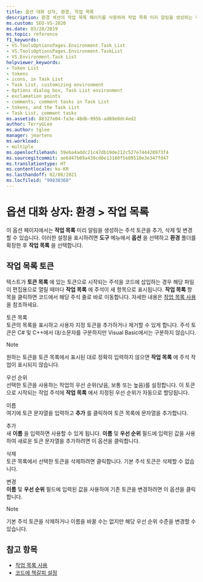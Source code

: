 ```yaml
---
title: 옵션 대화 상자, 환경, 작업 목록
description: 환경 섹션의 작업 목록 페이지를 사용하여 작업 목록 미리 알림을 생성하는 주석 토큰을 추가, 삭제, 변경하는 방법에 대해 알아봅니다.
ms.custom: SEO-VS-2020
ms.date: 03/28/2019
ms.topic: reference
f1_keywords:
- VS.ToolsOptionsPages.Environment.Task_List
- VS.ToolsOptionsPages.Environment.TaskList
- VS.Environment.Task List
helpviewer_keywords:
- Token List
- tokens
- icons, in Task List
- Task List, customizing environment
- Options dialog box, Task List environment
- exclamation points
- comments, comment tasks in Task List
- tokens, and the Task List
- Task List, comment tasks
ms.assetid: 88327e04-fa3e-48db-995b-ad89e0dc4ed2
author: TerryGLee
ms.author: tglee
manager: jmartens
ms.workload:
- multiple
ms.openlocfilehash: 59eba4addc21c47db19de212c527e744428973f4
ms.sourcegitcommit: ae6d47b09a439cd0e13180f5e89510e3e347fd47
ms.translationtype: HT
ms.contentlocale: ko-KR
ms.lasthandoff: 02/08/2021
ms.locfileid: "99838368"
---
```

# <a name="options-dialog-box-environment--task-list"></a>옵션 대화 상자: 환경 \> 작업 목록

이 옵션 페이지에서는 **작업 목록** 미리 알림을 생성하는 주석 토큰을 추가, 삭제 및 변경할 수 있습니다. 이러한 설정을 표시하려면 **도구** 메뉴에서 **옵션** 을 선택하고 **환경** 폴더를 확장한 후 **작업 목록** 을 선택합니다.

## <a name="task-list-tokens"></a>작업 목록 토큰

텍스트가 **토큰 목록** 에 있는 토큰으로 시작되는 주석을 코드에 삽입하는 경우 해당 파일이 편집용으로 열릴 때마다 **작업 목록** 에 주석이 새 항목으로 표시됩니다. **작업 목록** 항목을 클릭하면 코드에서 해당 주석 줄로 바로 이동합니다. 자세한 내용은 [작업 목록 사용](../../ide/using-the-task-list.md)을 참조하세요.

토큰 목록\
토큰의 목록을 표시하고 사용자 지정 토큰을 추가하거나 제거할 수 있게 합니다. 주석 토큰은 C# 및 C++에서 대/소문자를 구분하지만 Visual Basic에서는 구분하지 않습니다.

> [!NOTE]
> 원하는 토큰을 토큰 목록에서 표시된 대로 정확히 입력하지 않으면 **작업 목록** 에 주석 작업이 표시되지 않습니다.

우선 순위\
선택한 토큰을 사용하는 작업의 우선 순위(낮음, 보통 또는 높음)를 설정합니다. 이 토큰으로 시작되는 작업 주석에 **작업 목록** 에서 지정된 우선 순위가 자동으로 할당됩니다.

이름\
여기에 토큰 문자열을 입력하고 **추가** 를 클릭하여 토큰 목록에 문자열을 추가합니다.

추가\
새 **이름** 을 입력하면 사용할 수 있게 됩니다. **이름** 및 **우선 순위** 필드에 입력된 값을 사용하여 새로운 토큰 문자열을 추가하려면 이 옵션을 클릭합니다.

삭제\
토큰 목록에서 선택한 토큰을 삭제하려면 클릭합니다. 기본 주석 토큰은 삭제할 수 없습니다.

변경\
**이름** 및 **우선 순위** 필드에 입력된 값을 사용하여 기존 토큰을 변경하려면 이 옵션을 클릭합니다.

> [!NOTE]
> 기본 주석 토큰을 삭제하거나 이름을 바꿀 수는 없지만 해당 우선 순위 수준을 변경할 수 있습니다.

## <a name="see-also"></a>참고 항목

- [작업 목록 사용](../../ide/using-the-task-list.md)
- [코드에 책갈피 설정](../../ide/setting-bookmarks-in-code.md)
